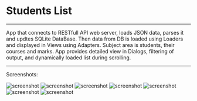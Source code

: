 # Students List
-----------------------------------------
App that connects to RESTfull API web server, loads JSON data, parses it and updtes SQLite DataBase.
Then data from DB is loaded using Loaders and displayed in Views using Adapters.
Subject area is students, their courses and marks.
App provides detailed view in Dialogs, filtering of output, and dynamically loaded list during scrolling.

-----------------------------------------
Screenshots:

 ![screenshot](https://raw.githubusercontent.com/Vitaliy-B/Students-List/master/screenshots/2018-01.png "screenshot")
 ![screenshot](https://raw.githubusercontent.com/Vitaliy-B/Students-List/master/screenshots/2018-02.png "screenshot")
 ![screenshot](https://raw.githubusercontent.com/Vitaliy-B/Students-List/master/screenshots/2018-03.png "screenshot")
 ![screenshot](https://raw.githubusercontent.com/Vitaliy-B/Students-List/master/screenshots/2018-04.png "screenshot")
 ![screenshot](https://raw.githubusercontent.com/Vitaliy-B/Students-List/master/screenshots/2018-05.png "screenshot")
 ![screenshot](https://raw.githubusercontent.com/Vitaliy-B/Students-List/master/screenshots/2018-06.png "screenshot")
 ![screenshot](https://raw.githubusercontent.com/Vitaliy-B/Students-List/master/screenshots/2018-07.png "screenshot")

